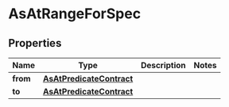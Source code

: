 

# AsAtRangeForSpec


## Properties

| Name | Type | Description | Notes |
|------------ | ------------- | ------------- | -------------|
|**from** | [**AsAtPredicateContract**](AsAtPredicateContract.md) |  |  |
|**to** | [**AsAtPredicateContract**](AsAtPredicateContract.md) |  |  |




